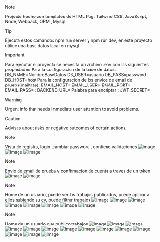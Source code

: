 > [!NOTE]
> Projecto hecho con templates de HTML Pug, Tailwind CSS, JavaScript, Node, Webpack, ORM , Mysql

> [!TIP]
> Ejecuta estos comandos npm run server y npm run dev, en este proyecto utilice una base datos local en mysql

> [!IMPORTANT]
> Para ejecutar el proyecto se necesita un archivo .env con las siguientes propiedades
> Para la configuracion de la base de datos: DB_NAME=NombreBaseDatos DB_USER=usuario DB_PASS=password DB_HOST=host
> Para la configuracion de los envios de email de prueba(mailtrap): EMAIL_HOST=  EMAIL_USER=  EMAIL_PORT=  EMAIL_PASS=
> : BACKEND_URL=
> Palabra para encriptar : JWT_SECRET=
> 

> [!WARNING]
> Urgent info that needs immediate user attention to avoid problems.

> [!CAUTION]
> Advises about risks or negative outcomes of certain actions.

> [!NOTE]
> Vista de registro, login ,cambiar password , contiene validaciones
![image](https://github.com/user-attachments/assets/c07e8275-7249-4f46-b1a6-d17d64628f1d)
![image](https://github.com/user-attachments/assets/7552b1cd-48b6-4e1f-b863-c9af192ab468)
![image](https://github.com/user-attachments/assets/67909262-ec33-4fa0-9627-35c8ed0ba76b)

> [!NOTE]
> Envio de email de prueba y confirmacion de cuenta a traves de un token
![image](https://github.com/user-attachments/assets/e3baf96c-9067-4420-88e3-51ac8e82c3d9)
![image](https://github.com/user-attachments/assets/f9ddfff8-7ba7-49d2-96fd-7e5c3e336307)

> [!NOTE]
> Home de un usuario, puede ver los trabajos publicados, puede aplicar a ellos subiendo su cv, puede filtrar trabajos
![image](https://github.com/user-attachments/assets/77e8aae2-8644-4d39-baa1-d59ed2102c84)
![image](https://github.com/user-attachments/assets/1b18d31d-b861-4716-b134-7ab65a44f1c2)
![image](https://github.com/user-attachments/assets/0d2fd6da-0cb7-4a83-b99e-b30e8014014d)
![image](https://github.com/user-attachments/assets/c1d322be-4cf3-47cc-875f-6267258aee8d)
![image](https://github.com/user-attachments/assets/4d135d95-7609-4861-a77b-e8e8944a2964)
![image](https://github.com/user-attachments/assets/3bff27f2-4c81-4904-ac77-0ac052e1b8f4)
![image](https://github.com/user-attachments/assets/5306974a-d34b-4111-b3dc-71a3dd158fc3)
![image](https://github.com/user-attachments/assets/a3c1b99a-aaab-475d-aa55-55eedc658b85)

> [!NOTE]
> Home de un usuario que publico trabajos
![image](https://github.com/user-attachments/assets/31be4a93-bd65-410e-8f7f-e9c125f4b4b3)
![image](https://github.com/user-attachments/assets/bbc0da74-151d-4042-a10b-9f2f96a367a2)
![image](https://github.com/user-attachments/assets/56401f0c-ae34-4dcb-960a-894b9aa98ee4)
![image](https://github.com/user-attachments/assets/0ff82e6a-070e-4308-8eba-9fdd13e497c9)
![image](https://github.com/user-attachments/assets/a5a99a3a-6316-4b8e-a367-33d421c51ea6)
![image](https://github.com/user-attachments/assets/229d200e-8c40-4914-a6ac-833ccd699874)
![image](https://github.com/user-attachments/assets/495bed49-e299-43ee-8938-21e5647e9da3)
![image](https://github.com/user-attachments/assets/7940880b-0e4b-4d01-812f-f98e6d1c5f5f)
![image](https://github.com/user-attachments/assets/390b49d6-0899-49ed-9cea-81b790564b7c)
![image](https://github.com/user-attachments/assets/6e015e4e-39dd-4550-b903-8c6f9f9d769a)
![image](https://github.com/user-attachments/assets/f1002f78-852e-4d42-a34b-d34744abb0e0)
![image](https://github.com/user-attachments/assets/cf43c375-9204-457b-baee-1df4a1ad5770)
![image](https://github.com/user-attachments/assets/5e0e1901-b32c-4807-8c23-0f41bfc20f73)
![image](https://github.com/user-attachments/assets/f4f8fd18-8cc5-474f-96be-4f919f7ccfd2)
















